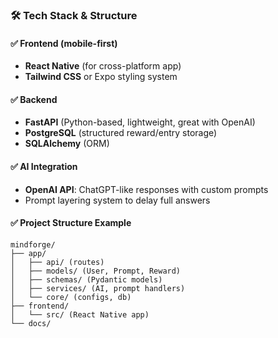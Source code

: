 ### 🛠️ **Tech Stack & Structure**

#### ✅ Frontend (mobile-first)

* **React Native** (for cross-platform app)
* **Tailwind CSS** or Expo styling system

#### ✅ Backend

* **FastAPI** (Python-based, lightweight, great with OpenAI)
* **PostgreSQL** (structured reward/entry storage)
* **SQLAlchemy** (ORM)

#### ✅ AI Integration

* **OpenAI API**: ChatGPT-like responses with custom prompts
* Prompt layering system to delay full answers

#### ✅ Project Structure Example

```
mindforge/
├── app/
│   ├── api/ (routes)
│   ├── models/ (User, Prompt, Reward)
│   ├── schemas/ (Pydantic models)
│   ├── services/ (AI, prompt handlers)
│   └── core/ (configs, db)
├── frontend/
│   └── src/ (React Native app)
└── docs/
```

